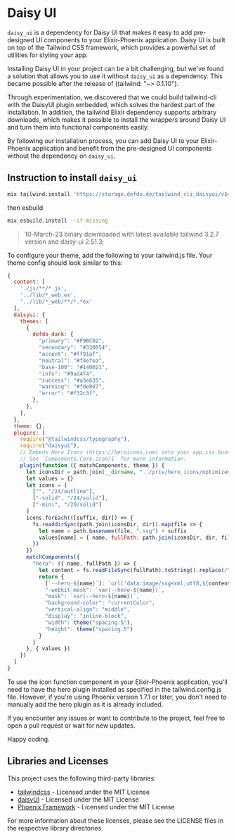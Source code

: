 # Daisy UI

`daisy_ui` is a dependency for Daisy UI that makes it easy to add pre-designed UI components to your Elixir-Phoenix application. Daisy UI is built on top of the Tailwind CSS framework, which provides a powerful set of utilities for styling your app.

Installing Daisy UI in your project can be a bit challenging, but we've found a solution that allows you to use it without `daisy_ui` as a dependency. This became possible after the release of {tailwind: "~> 0.1.10"}.

Through experimentation, we discovered that we could build tailwind-cli with the DaisyUI plugin embedded, which solves the hardest part of the installation. In addition, the tailwind Elixir dependency supports arbitrary downloads, which makes it possible to install the wrappers around Daisy UI and turn them into functional components easily.

By following our installation process, you can add Daisy UI to your Elixir-Phoenix application and benefit from the pre-designed UI components without the dependency on `daisy_ui`.

## Instruction to install `daisy_ui`

```bash
mix tailwind.install 'https://storage.defdo.de/tailwind_cli_daisyui/v$version/tailwindcss-$target'
```

then esbuild

```bash
mix esbuild.install --if-missing
```

> 10-March-23 binary downloaded with latest available tailwind 3.2.7 version and daisy-ui 2.51.3;

To configure your theme, add the following to your tailwind.js file. Your theme config should look similar to this:

```js
{
  content: [
    './js/**/*.js',
    '../lib/*_web.ex',
    '../lib/*_web/**/*.*ex'
  ],
  daisyui: {
    themes: [
      {
        defdo_dark: {
          "primary": "#F9BC02",
          "secondary": "#330054",
          "accent": "#ff91af",
          "neutral": "#f4efea",
          "base-100": "#140021",
          "info": "#9ad4f4",
          "success": "#a3e635",
          "warning": "#fde047",
          "error": "#f32c3f",
        },
      },
    ],
  },
  theme: {},
  plugins: [
    require("@tailwindcss/typography"),
    require("daisyui"),
    // Embeds Hero Icons (https://heroicons.com) into your app.css bundle
    // See `Components.Core.icon/1` for more information.
    plugin(function ({ matchComponents, theme }) {
      let iconsDir = path.join(__dirname, "../priv/hero_icons/optimized")
      let values = {}
      let icons = [
        ["", "/24/outline"],
        ["-solid", "/24/solid"],
        ["-mini", "/20/solid"]
      ]
      icons.forEach(([suffix, dir]) => {
        fs.readdirSync(path.join(iconsDir, dir)).map(file => {
          let name = path.basename(file, ".svg") + suffix
          values[name] = { name, fullPath: path.join(iconsDir, dir, file) }
        })
      })
      matchComponents({
        "hero": ({ name, fullPath }) => {
          let content = fs.readFileSync(fullPath).toString().replace(/\r?\n|\r/g, "")
          return {
            [`--hero-${name}`]: `url('data:image/svg+xml;utf8,${content}')`,
            "-webkit-mask": `var(--hero-${name})`,
            "mask": `var(--hero-${name})`,
            "background-color": "currentColor",
            "vertical-align": "middle",
            "display": "inline-block",
            "width": theme("spacing.5"),
            "height": theme("spacing.5")
          }
        }
      }, { values })
    })
  ]
}
```

To use the icon function component in your Elixir-Phoenix application, you'll need to have the hero plugin installed as specified in the tailwind.config.js file. However, if you're using Phoenix version 1.7.1 or later, you don't need to manually add the hero plugin as it is already included.

If you encounter any issues or want to contribute to the project, feel free to open a pull request or wait for new updates.

Happy coding.

## Libraries and Licenses

This project uses the following third-party libraries:

- [tailwindcss](https://github.com/tailwindlabs/tailwindcss) - Licensed under the MIT License
- [daisyUI](https://github.com/saadeghi/daisyuia) - Licensed under the MIT License
- [Phoenix Framework](https://github.com/phoenixframework/phoenix) - Licensed under the MIT License

For more information about these licenses, please see the LICENSE files in the respective library directories.